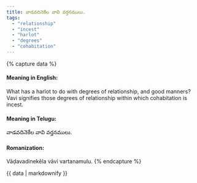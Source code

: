 ```yaml
---
title: వాడవదినెకేల వావి వర్తనములు.
tags:
  - "relationship"
  - "incest"
  - "harlot"
  - "degrees"
  - "cohabitation"
---
```


{% capture data %}
#### Meaning in English:
What has a harlot to do with degrees of relationship, and good manners?
Vavi signifies those degrees of relationship within which cohabitation is incest.

#### Meaning in Telugu:
వాడవదినెకేల వావి వర్తనములు.

#### Romanization:
Vāḍavadinekēla vāvi vartanamulu.
{% endcapture %}

{{ data | markdownify }}

